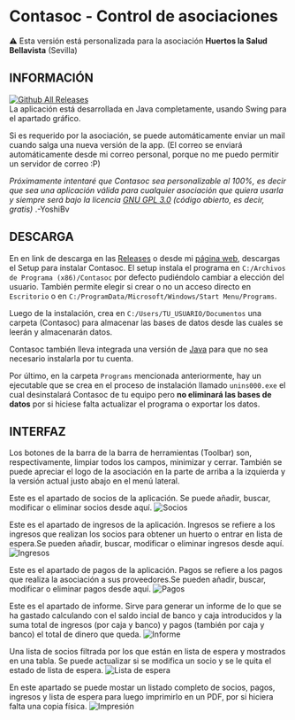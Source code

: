 # **Contasoc - Control de asociaciones**
⚠️ Esta versión está personalizada para la asociación **Huertos la Salud Bellavista** (Sevilla)

## **INFORMACIÓN**

[![Github All Releases](https://img.shields.io/github/downloads/yoshibv/Contasoc/total.svg)]()<br>
La aplicación está desarrollada en Java completamente, usando Swing para el apartado gráfico.

Si es requerido por la asociación, se puede automáticamente enviar un mail cuando salga una nueva versión de la app. (El correo se enviará automáticamente desde mi correo personal, porque no me puedo permitir un servidor de correo :P)

*Próximamente intentaré que Contasoc sea personalizable al 100%, es decir que sea una aplicación válida para cualquier asociación que quiera usarla y siempre será bajo la licencia [GNU GPL 3.0](https://www.gnu.org/licenses/gpl-3.0.txt) (código abierto, es decir, gratis)* .-YoshiBv

## **DESCARGA**

En en link de descarga en las [Releases](https://github.com/yoshibv/Contasoc/releases) o desde mi [página web](https://yoshibv.es), descargas el Setup para instalar Contasoc. El setup instala el programa en `C:/Archivos de Programa (x86)/Contasoc` por defecto pudiéndolo cambiar a elección del usuario. También permite elegir si crear o no un acceso directo en `Escritorio` o en `C:/ProgramData/Microsoft/Windows/Start Menu/Programs`. 

Luego de la instalación, crea en `C:/Users/TU_USUARIO/Documentos` una carpeta (Contasoc) para almacenar las bases de datos desde las cuales se leerán y almacenarán datos.

Contasoc también lleva integrada una versión de [Java](https://www.oracle.com/java/technologies/downloads/) para que no sea necesario instalarla por tu cuenta.

Por último, en la carpeta `Programs` mencionada anteriormente, hay un ejecutable que se crea en el proceso de instalación llamado `unins000.exe` el cual desinstalará Contasoc de tu equipo pero **no eliminará las bases de datos** por si hiciese falta actualizar el programa o exportar los datos.

## **INTERFAZ**

Los botones de la barra de la barra de herramientas (Toolbar) son, respectivamente, limpiar todos los campos, minimizar y cerrar. También se puede apreciar el logo de la asociación en la parte de arriba a la izquierda y la versión actual justo abajo en el menú lateral.

Este es el apartado de socios de la aplicación. Se puede añadir, buscar, modificar o eliminar socios desde aquí.
![Socios](https://i.imgur.com/gPW1UH0.png)

Este es el apartado de ingresos de la aplicación. Ingresos se refiere a los ingresos que realizan los socios para obtener un huerto o entrar en lista de espera.Se pueden añadir, buscar, modificar o eliminar ingresos desde aquí.
![Ingresos](https://i.imgur.com/8rlgyDh.png)

Este es el apartado de pagos de la aplicación. Pagos se refiere a los pagos que realiza la asociación a sus proveedores.Se pueden añadir, buscar, modificar o eliminar pagos desde aquí.
![Pagos](https://i.imgur.com/rOhGVFQ.png)

Este es el apartado de informe. Sirve para generar un informe de lo que se ha gastado calculando con el saldo incial de banco y caja introducidos y la suma total de ingresos (por caja y banco) y pagos (también por caja y banco) el total de dinero que queda.
![Informe](https://i.imgur.com/u2lbdKr.png)

Una lista de socios filtrada por los que están en lista de espera y mostrados en una tabla. Se puede actualizar si se modifica un socio y se le quita el estado de lista de espera.
![Lista de espera](https://i.imgur.com/LOyzx1h.png)

En este apartado se puede mostar un listado completo de socios, pagos, ingresos y lista de espera para luego imprimirlo en un PDF, por si hiciera falta una copia física.
![Impresión](https://i.imgur.com/SchAdoc.png)
